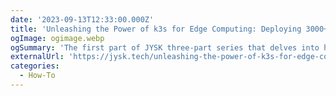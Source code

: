 ```yaml
---
date: '2023-09-13T12:33:00.000Z'
title: 'Unleashing the Power of k3s for Edge Computing: Deploying 3000+ in-store Kubernetes Clusters — Part 1'
ogImage: ogimage.webp
ogSummary: 'The first part of JYSK three-part series that delves into how they employs Kubernetes across more than 3000 stores, harnessing the power of edge computing to bolster their infrastructure’s competitive advantage'
externalUrl: 'https://jysk.tech/unleashing-the-power-of-k3s-for-edge-computing-deploying-3000-in-store-kubernetes-clusters-part-77ecc5378d31'
categories:
  - How-To
---
```

